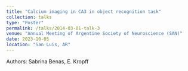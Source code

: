 ```yaml
---
title: "Calcium imaging in CA3 in object recognition task"
collection: talks
type: "Poster"
permalink: /talks/2014-03-01-talk-3
venue: "Annual Meeting of Argentine Society of Neuroscience (SAN)"
date: 2023-10-05
location: "San Luis, AR"
---
```

Authors: Sabrina Benas, E. Kropff